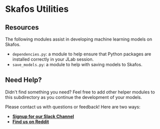 # Skafos Utilities

## Resources
The following modules assist in developing machine learning models on Skafos.

-  `dependencies.py`: a module to help ensure that Python packages are installed correctly in your JLab session.
-  `save_models.py`: a module to help with saving models to Skafos.

## Need Help?
Didn't find something you need? Feel free to add other helper modules to this subdirectory as you continue the development of your models.

Please contact us with questions or feedback! Here are two ways:


-  [**Signup for our Slack Channel**](https://join.slack.com/t/metismachine-skafos/shared_invite/enQtNTAxMzEwOTk2NzA5LThjMmMyY2JkNTkwNDQ1YjgyYjFiY2MyMjRkMzYyM2E4MjUxNTJmYmQyODVhZWM2MjQwMjE5ZGM1Y2YwN2M5ODI)
-  [**Find us on Reddit**](https://reddit.com/r/skafos) 
